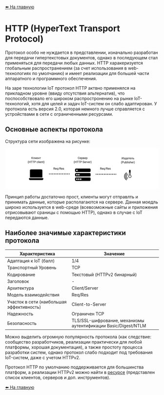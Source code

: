 [:arrow_left: На главную](/README.md)

# HTTP (HyperText Transport Protocol)

Протокол особо не нуждается в представлении, изначально разработан для передачи гипертекстовых документов, однако в последующем стал применяться для передачи любых данных. HTTP харакеризуется глобальным распространением (за счет использования в web-технологиях по умолчанию) и имеет реализации для большей части аппаратного и программного обеспечения.

На заре технологии IoT протокол HTTP актвно применялся на прикладном уровне (ввиду отсутствия альтернатив), что поспособствовало его широком распростронению на рынке IoT-технологий, хотя для целей и задач IoT-систем он слабо адаптирован. У протокола есть версия 2.0, которая немного лучше справляется с устройствами в сети с ограниченными ресурсами.

## Основные аспекты протокола

Структура сети изображена на рисунке:

![HTTP System Structure](../media/http/sys-structure.png)

Принцип работы достаточно прост, клиенты могут отправлть и принимать данные, которые располагаются на сервере. Данная моедль широко используется в web-среде (всевозможные сайты и приложения отрисовывают сраницы с помощью HTTP), однако в случае c IoT передаются данные.

## Наиболее значимые характеристики протокола

|   Характеристика  |   Значение    |
|----               |----
|   Адаптация к IoT (балл)    |   1/4 |
|   Транспортный Уровень    |   TCP |
|   Кодирование    |    Текстовый (HTTPv2 бинарный)    |
|   Заголовок    |    -    |
|   Архитектура    |    Client/Server    |
|   Модель взаимодействия    |    Req/Res    |
|   Участок в сети (наибольшая эффективность)    |    Client-to-Server    |
|   Надежность    |    Ограничен TCP  |
|   Безопасность    |    TLS/SSL-шифрование, механизмы аутентификации Basic/Digest/NTLM   |

Можно выделить огромную популярность протокола (как следствие: сообщество разработчиков, реализации практически для любой платформы, хорошая документация), а также простоту процесса разработки систем, однако протокол слабо подходит под требования IoT-систем, даже с учетом HTTPv2.

Протокол HTTP по умолчанию поддерживается для большинства платформ, а реализации HTTPv2 можно найти в [ресурсе](https://github.com/httpwg/http2-spec/wiki/Implementations) (представлен список клиентов, серверов и доп. инструментов).

[:arrow_left: На главную](/README.md)
